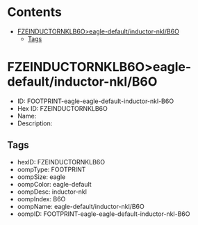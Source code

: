 



Contents
========

* [FZEINDUCTORNKLB6O>eagle-default/inductor-nkl/B6O](#fzeinductornklb6oeagle-defaultinductor-nklb6o)
	* [Tags](#tags)

# FZEINDUCTORNKLB6O>eagle-default/inductor-nkl/B6O

- ID: FOOTPRINT-eagle-eagle-default-inductor-nkl-B6O
- Hex ID: FZEINDUCTORNKLB6O
- Name: 
- Description: 

## Tags

- hexID: FZEINDUCTORNKLB6O
- oompType: FOOTPRINT
- oompSize: eagle
- oompColor: eagle-default
- oompDesc: inductor-nkl
- oompIndex: B6O
- oompName: eagle-default/inductor-nkl/B6O
- oompID: FOOTPRINT-eagle-eagle-default-inductor-nkl-B6O

